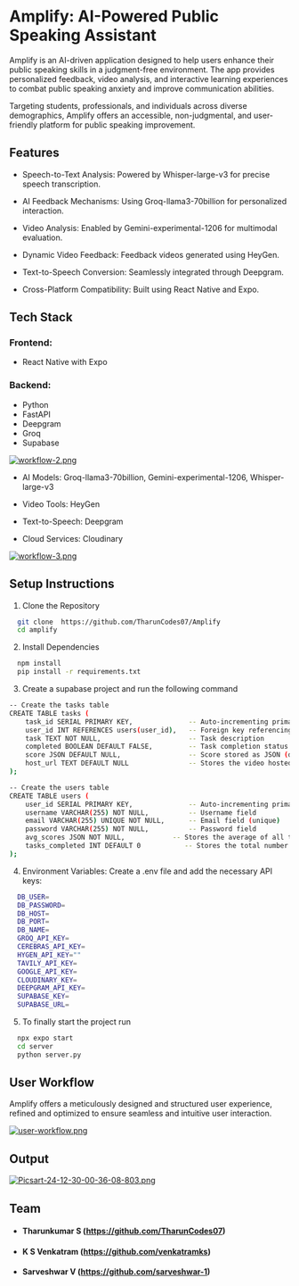 
# Amplify: AI-Powered Public Speaking Assistant

Amplify is an AI-driven application designed to help users enhance their public speaking skills in a judgment-free environment. The app provides personalized feedback, video analysis, and interactive learning experiences to combat public speaking anxiety and improve communication abilities.

Targeting students, professionals, and individuals across diverse demographics, Amplify offers an accessible, non-judgmental, and user-friendly platform for public speaking improvement.




## Features

- Speech-to-Text Analysis: Powered by Whisper-large-v3 for precise speech transcription.

- AI Feedback Mechanisms: Using Groq-llama3-70billion for personalized interaction.

- Video Analysis: Enabled by Gemini-experimental-1206 for multimodal evaluation.

- Dynamic Video Feedback: Feedback videos generated using HeyGen.

- Text-to-Speech Conversion: Seamlessly integrated through Deepgram.

- Cross-Platform Compatibility: Built using React Native and Expo.
## Tech Stack

### Frontend:
- React Native with Expo

### Backend: 
- Python 
- FastAPI 
- Deepgram
- Groq
- Supabase

[![workflow-2.png](https://i.postimg.cc/t4WXm328/workflow-2.png)](https://postimg.cc/DSfkSXVc)

- AI Models: Groq-llama3-70billion, Gemini-experimental-1206, Whisper-large-v3

- Video Tools: HeyGen

- Text-to-Speech: Deepgram

- Cloud Services: Cloudinary



[![workflow-3.png](https://i.postimg.cc/CMGsYXdK/workflow-3.png)](https://postimg.cc/5jtCSPBc)
## Setup Instructions

1. Clone the Repository

```bash
  git clone  https://github.com/TharunCodes07/Amplify
  cd amplify
```

2. Install Dependencies

```bash
  npm install
  pip install -r requirements.txt

```
3. Create a supabase project and run the following command
```bash
-- Create the tasks table
CREATE TABLE tasks (
    task_id SERIAL PRIMARY KEY,              -- Auto-incrementing primary key for tasks
    user_id INT REFERENCES users(user_id),   -- Foreign key referencing the users table
    task TEXT NOT NULL,                      -- Task description
    completed BOOLEAN DEFAULT FALSE,         -- Task completion status (default: false)
    score JSON DEFAULT NULL,                 -- Score stored as JSON (default: null)
    host_url TEXT DEFAULT NULL               -- Stores the video hosted URL
);

-- Create the users table
CREATE TABLE users (
    user_id SERIAL PRIMARY KEY,              -- Auto-incrementing primary key
    username VARCHAR(255) NOT NULL,          -- Username field
    email VARCHAR(255) UNIQUE NOT NULL,      -- Email field (unique)
    password VARCHAR(255) NOT NULL,          -- Password field
    avg_scores JSON NOT NULL,            -- Stores the average of all the scores that the user has so far
    tasks_completed INT DEFAULT 0           -- Stores the total number of completed tasks (default: 0)
);

```

4. Environment Variables: Create a .env file and add the necessary API keys:

```bash
  DB_USER=
  DB_PASSWORD=
  DB_HOST=
  DB_PORT=
  DB_NAME=
  GROQ_API_KEY=
  CEREBRAS_API_KEY=
  HYGEN_API_KEY=""
  TAVILY_API_KEY=
  GOOGLE_API_KEY=
  CLOUDINARY_KEY=
  DEEPGRAM_API_KEY= 
  SUPABASE_KEY=
  SUPABASE_URL=
```

5. To finally start the project run
```bash
  npx expo start
  cd server
  python server.py
```

## User Workflow
Amplify offers a meticulously designed and structured user experience, refined and optimized to ensure seamless and intuitive user interaction.

[![user-workflow.png](https://i.postimg.cc/htVbpYxx/user-workflow.png)](https://postimg.cc/dhty045t)


## Output


[![Picsart-24-12-30-00-36-08-803.png](https://i.postimg.cc/9FnfRXnF/Picsart-24-12-30-00-36-08-803.png)](https://postimg.cc/rK5T7TTv)
## Team

- #### Tharunkumar S (https://github.com/TharunCodes07)
- #### K S Venkatram (https://github.com/venkatramks)
- #### Sarveshwar V (https://github.com/sarveshwar-1)
